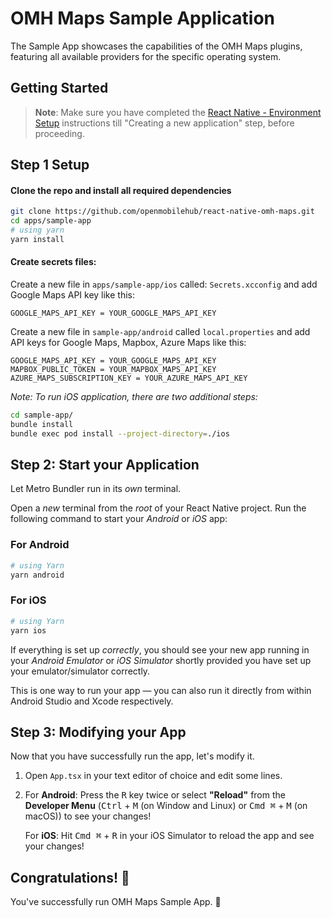 # OMH Maps Sample Application

The Sample App showcases the capabilities of the OMH Maps plugins, featuring all available providers for the specific operating system.

## Getting Started

> **Note**: Make sure you have completed the [React Native - Environment Setup](https://reactnative.dev/docs/environment-setup) instructions till "Creating a new application" step, before proceeding.


## Step 1 Setup

#### Clone the repo and install all required dependencies

```bash
git clone https://github.com/openmobilehub/react-native-omh-maps.git
cd apps/sample-app
# using yarn
yarn install
```

#### Create secrets files:
  
Create a new file in `apps/sample-app/ios` called: `Secrets.xcconfig` and add Google Maps API key like this:

```
GOOGLE_MAPS_API_KEY = YOUR_GOOGLE_MAPS_API_KEY
```

Create a new file in `sample-app/android` called `local.properties` and add API keys for Google Maps, Mapbox, Azure Maps like this:

```
GOOGLE_MAPS_API_KEY = YOUR_GOOGLE_MAPS_API_KEY
MAPBOX_PUBLIC_TOKEN = YOUR_MAPBOX_MAPS_API_KEY
AZURE_MAPS_SUBSCRIPTION_KEY = YOUR_AZURE_MAPS_API_KEY
```

_Note: To run iOS application, there are two additional steps:_

```bash
cd sample-app/
bundle install
bundle exec pod install --project-directory=./ios
```

## Step 2: Start your Application

Let Metro Bundler run in its _own_ terminal. 

Open a _new_ terminal from the _root_ of your React Native project. Run the following command to start your _Android_ or _iOS_ app:

### For Android

```bash
# using Yarn
yarn android
```

### For iOS

```bash
# using Yarn
yarn ios
```

If everything is set up _correctly_, you should see your new app running in your _Android Emulator_ or _iOS Simulator_ shortly provided you have set up your emulator/simulator correctly.

This is one way to run your app — you can also run it directly from within Android Studio and Xcode respectively.

## Step 3: Modifying your App

Now that you have successfully run the app, let's modify it.

1. Open `App.tsx` in your text editor of choice and edit some lines.
2. For **Android**: Press the <kbd>R</kbd> key twice or select **"Reload"** from the **Developer Menu** (<kbd>Ctrl</kbd> + <kbd>M</kbd> (on Window and Linux) or <kbd>Cmd ⌘</kbd> + <kbd>M</kbd> (on macOS)) to see your changes!

   For **iOS**: Hit <kbd>Cmd ⌘</kbd> + <kbd>R</kbd> in your iOS Simulator to reload the app and see your changes!

## Congratulations! :tada:

You've successfully run OMH Maps Sample App. :partying_face:
